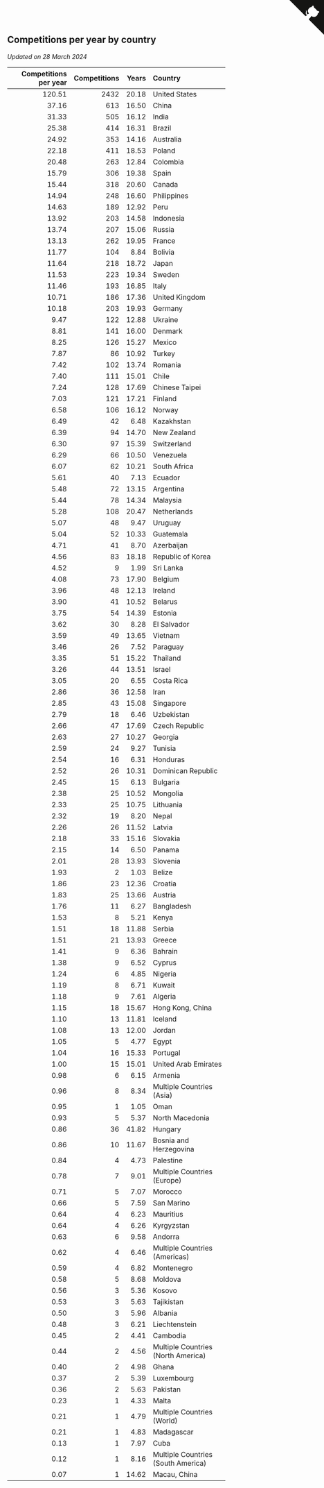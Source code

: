 ## Competitions per year by country

*Updated on 28 March 2024*

| Competitions per year | Competitions | Years | Country |
| ---: | ---: | ---: | :--- |
| 120.51 | 2432 | 20.18 | United States |
| 37.16 | 613 | 16.50 | China |
| 31.33 | 505 | 16.12 | India |
| 25.38 | 414 | 16.31 | Brazil |
| 24.92 | 353 | 14.16 | Australia |
| 22.18 | 411 | 18.53 | Poland |
| 20.48 | 263 | 12.84 | Colombia |
| 15.79 | 306 | 19.38 | Spain |
| 15.44 | 318 | 20.60 | Canada |
| 14.94 | 248 | 16.60 | Philippines |
| 14.63 | 189 | 12.92 | Peru |
| 13.92 | 203 | 14.58 | Indonesia |
| 13.74 | 207 | 15.06 | Russia |
| 13.13 | 262 | 19.95 | France |
| 11.77 | 104 | 8.84 | Bolivia |
| 11.64 | 218 | 18.72 | Japan |
| 11.53 | 223 | 19.34 | Sweden |
| 11.46 | 193 | 16.85 | Italy |
| 10.71 | 186 | 17.36 | United Kingdom |
| 10.18 | 203 | 19.93 | Germany |
| 9.47 | 122 | 12.88 | Ukraine |
| 8.81 | 141 | 16.00 | Denmark |
| 8.25 | 126 | 15.27 | Mexico |
| 7.87 | 86 | 10.92 | Turkey |
| 7.42 | 102 | 13.74 | Romania |
| 7.40 | 111 | 15.01 | Chile |
| 7.24 | 128 | 17.69 | Chinese Taipei |
| 7.03 | 121 | 17.21 | Finland |
| 6.58 | 106 | 16.12 | Norway |
| 6.49 | 42 | 6.48 | Kazakhstan |
| 6.39 | 94 | 14.70 | New Zealand |
| 6.30 | 97 | 15.39 | Switzerland |
| 6.29 | 66 | 10.50 | Venezuela |
| 6.07 | 62 | 10.21 | South Africa |
| 5.61 | 40 | 7.13 | Ecuador |
| 5.48 | 72 | 13.15 | Argentina |
| 5.44 | 78 | 14.34 | Malaysia |
| 5.28 | 108 | 20.47 | Netherlands |
| 5.07 | 48 | 9.47 | Uruguay |
| 5.04 | 52 | 10.33 | Guatemala |
| 4.71 | 41 | 8.70 | Azerbaijan |
| 4.56 | 83 | 18.18 | Republic of Korea |
| 4.52 | 9 | 1.99 | Sri Lanka |
| 4.08 | 73 | 17.90 | Belgium |
| 3.96 | 48 | 12.13 | Ireland |
| 3.90 | 41 | 10.52 | Belarus |
| 3.75 | 54 | 14.39 | Estonia |
| 3.62 | 30 | 8.28 | El Salvador |
| 3.59 | 49 | 13.65 | Vietnam |
| 3.46 | 26 | 7.52 | Paraguay |
| 3.35 | 51 | 15.22 | Thailand |
| 3.26 | 44 | 13.51 | Israel |
| 3.05 | 20 | 6.55 | Costa Rica |
| 2.86 | 36 | 12.58 | Iran |
| 2.85 | 43 | 15.08 | Singapore |
| 2.79 | 18 | 6.46 | Uzbekistan |
| 2.66 | 47 | 17.69 | Czech Republic |
| 2.63 | 27 | 10.27 | Georgia |
| 2.59 | 24 | 9.27 | Tunisia |
| 2.54 | 16 | 6.31 | Honduras |
| 2.52 | 26 | 10.31 | Dominican Republic |
| 2.45 | 15 | 6.13 | Bulgaria |
| 2.38 | 25 | 10.52 | Mongolia |
| 2.33 | 25 | 10.75 | Lithuania |
| 2.32 | 19 | 8.20 | Nepal |
| 2.26 | 26 | 11.52 | Latvia |
| 2.18 | 33 | 15.16 | Slovakia |
| 2.15 | 14 | 6.50 | Panama |
| 2.01 | 28 | 13.93 | Slovenia |
| 1.93 | 2 | 1.03 | Belize |
| 1.86 | 23 | 12.36 | Croatia |
| 1.83 | 25 | 13.66 | Austria |
| 1.76 | 11 | 6.27 | Bangladesh |
| 1.53 | 8 | 5.21 | Kenya |
| 1.51 | 18 | 11.88 | Serbia |
| 1.51 | 21 | 13.93 | Greece |
| 1.41 | 9 | 6.36 | Bahrain |
| 1.38 | 9 | 6.52 | Cyprus |
| 1.24 | 6 | 4.85 | Nigeria |
| 1.19 | 8 | 6.71 | Kuwait |
| 1.18 | 9 | 7.61 | Algeria |
| 1.15 | 18 | 15.67 | Hong Kong, China |
| 1.10 | 13 | 11.81 | Iceland |
| 1.08 | 13 | 12.00 | Jordan |
| 1.05 | 5 | 4.77 | Egypt |
| 1.04 | 16 | 15.33 | Portugal |
| 1.00 | 15 | 15.01 | United Arab Emirates |
| 0.98 | 6 | 6.15 | Armenia |
| 0.96 | 8 | 8.34 | Multiple Countries (Asia) |
| 0.95 | 1 | 1.05 | Oman |
| 0.93 | 5 | 5.37 | North Macedonia |
| 0.86 | 36 | 41.82 | Hungary |
| 0.86 | 10 | 11.67 | Bosnia and Herzegovina |
| 0.84 | 4 | 4.73 | Palestine |
| 0.78 | 7 | 9.01 | Multiple Countries (Europe) |
| 0.71 | 5 | 7.07 | Morocco |
| 0.66 | 5 | 7.59 | San Marino |
| 0.64 | 4 | 6.23 | Mauritius |
| 0.64 | 4 | 6.26 | Kyrgyzstan |
| 0.63 | 6 | 9.58 | Andorra |
| 0.62 | 4 | 6.46 | Multiple Countries (Americas) |
| 0.59 | 4 | 6.82 | Montenegro |
| 0.58 | 5 | 8.68 | Moldova |
| 0.56 | 3 | 5.36 | Kosovo |
| 0.53 | 3 | 5.63 | Tajikistan |
| 0.50 | 3 | 5.96 | Albania |
| 0.48 | 3 | 6.21 | Liechtenstein |
| 0.45 | 2 | 4.41 | Cambodia |
| 0.44 | 2 | 4.56 | Multiple Countries (North America) |
| 0.40 | 2 | 4.98 | Ghana |
| 0.37 | 2 | 5.39 | Luxembourg |
| 0.36 | 2 | 5.63 | Pakistan |
| 0.23 | 1 | 4.33 | Malta |
| 0.21 | 1 | 4.79 | Multiple Countries (World) |
| 0.21 | 1 | 4.83 | Madagascar |
| 0.13 | 1 | 7.97 | Cuba |
| 0.12 | 1 | 8.16 | Multiple Countries (South America) |
| 0.07 | 1 | 14.62 | Macau, China |


<a href="https://github.com/jonatanklosko/wca_statistics" class="github-corner" aria-label="View source on Github"><svg width="80" height="80" viewBox="0 0 250 250" style="fill:#151513; color:#fff; position: absolute; top: 0; border: 0; right: 0;" aria-hidden="true"><path d="M0,0 L115,115 L130,115 L142,142 L250,250 L250,0 Z"></path><path d="M128.3,109.0 C113.8,99.7 119.0,89.6 119.0,89.6 C122.0,82.7 120.5,78.6 120.5,78.6 C119.2,72.0 123.4,76.3 123.4,76.3 C127.3,80.9 125.5,87.3 125.5,87.3 C122.9,97.6 130.6,101.9 134.4,103.2" fill="currentColor" style="transform-origin: 130px 106px;" class="octo-arm"></path><path d="M115.0,115.0 C114.9,115.1 118.7,116.5 119.8,115.4 L133.7,101.6 C136.9,99.2 139.9,98.4 142.2,98.6 C133.8,88.0 127.5,74.4 143.8,58.0 C148.5,53.4 154.0,51.2 159.7,51.0 C160.3,49.4 163.2,43.6 171.4,40.1 C171.4,40.1 176.1,42.5 178.8,56.2 C183.1,58.6 187.2,61.8 190.9,65.4 C194.5,69.0 197.7,73.2 200.1,77.6 C213.8,80.2 216.3,84.9 216.3,84.9 C212.7,93.1 206.9,96.0 205.4,96.6 C205.1,102.4 203.0,107.8 198.3,112.5 C181.9,128.9 168.3,122.5 157.7,114.1 C157.9,116.9 156.7,120.9 152.7,124.9 L141.0,136.5 C139.8,137.7 141.6,141.9 141.8,141.8 Z" fill="currentColor" class="octo-body"></path></svg></a><style>.github-corner:hover .octo-arm{animation:octocat-wave 560ms ease-in-out}@keyframes octocat-wave{0%,100%{transform:rotate(0)}20%,60%{transform:rotate(-25deg)}40%,80%{transform:rotate(10deg)}}@media (max-width:500px){.github-corner:hover .octo-arm{animation:none}.github-corner .octo-arm{animation:octocat-wave 560ms ease-in-out}}</style>
